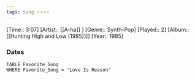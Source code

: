 ```yaml
---
tags: Song ⭐⭐⭐⭐ 
---
```

[Time:: 3:07]
[Artist:: [[A-ha]] ]
[Genre:: Synth-Pop]
[Played:: 2]
[Album:: [[Hunting High and Low (1985)]]]
[Year:: 1985]
### Dates
````dataview
TABLE Favorite_Song
WHERE Favorite_Song = "Love Is Reason"
````